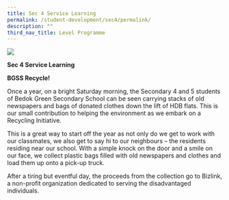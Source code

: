 ```yaml
---
title: Sec 4 Service Learning
permalink: /student-development/sec4/permalink/
description: ""
third_nav_title: Level Programme
---
```

![](/images/BGSS-Website-Photoshoot-5842_academiccurriculum_main.jpg)

**Sec 4 Service Learning**

**BGSS Recycle!**

Once a year, on a bright Saturday morning, the Secondary 4 and 5 students of Bedok Green Secondary School can be seen carrying stacks of old newspapers and bags of donated clothes down the lift of HDB flats. This is our small contribution to helping the environment as we embark on a Recycling Initiative.

This is a great way to start off the year as not only do we get to work with our classmates, we also get to say hi to our neighbours – the residents residing near our school. With a simple knock on the door and a smile on our face, we collect plastic bags filled with old newspapers and clothes and load them up onto a pick-up truck.

After a tiring but eventful day, the proceeds from the collection go to Bizlink, a non-profit organization dedicated to serving the disadvantaged individuals.